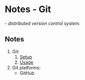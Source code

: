 # Notes - Git

*- distributed version control system.*

## Notes

1. Git:
    1. [Setup](notes/setup.md)
    1. [Usage](notes/usage.md)
1. Git platforms:
    - GitHub
